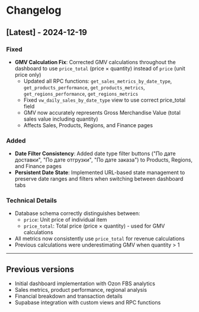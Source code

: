 # Changelog

## [Latest] - 2024-12-19

### Fixed
- **GMV Calculation Fix**: Corrected GMV calculations throughout the dashboard to use `price_total` (price × quantity) instead of `price` (unit price only)
  - Updated all RPC functions: `get_sales_metrics_by_date_type`, `get_products_performance`, `get_products_metrics`, `get_regions_performance`, `get_regions_metrics`
  - Fixed `vw_daily_sales_by_date_type` view to use correct price_total field
  - GMV now accurately represents Gross Merchandise Value (total sales value including quantity)
  - Affects Sales, Products, Regions, and Finance pages

### Added
- **Date Filter Consistency**: Added date type filter buttons ("По дате доставки", "По дате отгрузки", "По дате заказа") to Products, Regions, and Finance pages
- **Persistent Date State**: Implemented URL-based state management to preserve date ranges and filters when switching between dashboard tabs

### Technical Details
- Database schema correctly distinguishes between:
  - `price`: Unit price of individual item
  - `price_total`: Total price (price × quantity) - used for GMV calculations
- All metrics now consistently use `price_total` for revenue calculations
- Previous calculations were underestimating GMV when quantity > 1

---

## Previous versions
- Initial dashboard implementation with Ozon FBS analytics
- Sales metrics, product performance, regional analysis
- Financial breakdown and transaction details
- Supabase integration with custom views and RPC functions